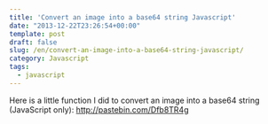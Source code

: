 ```yaml
---
title: 'Convert an image into a base64 string Javascript'
date: "2013-12-22T23:26:54+00:00"
template: post
draft: false
slug: /en/convert-an-image-into-a-base64-string-javascript/
category: Javascript
tags:
  - javascript
---
```


Here is a little function I did to convert an image into a base64 string (JavaScript only): http://pastebin.com/Dfb8TR4g